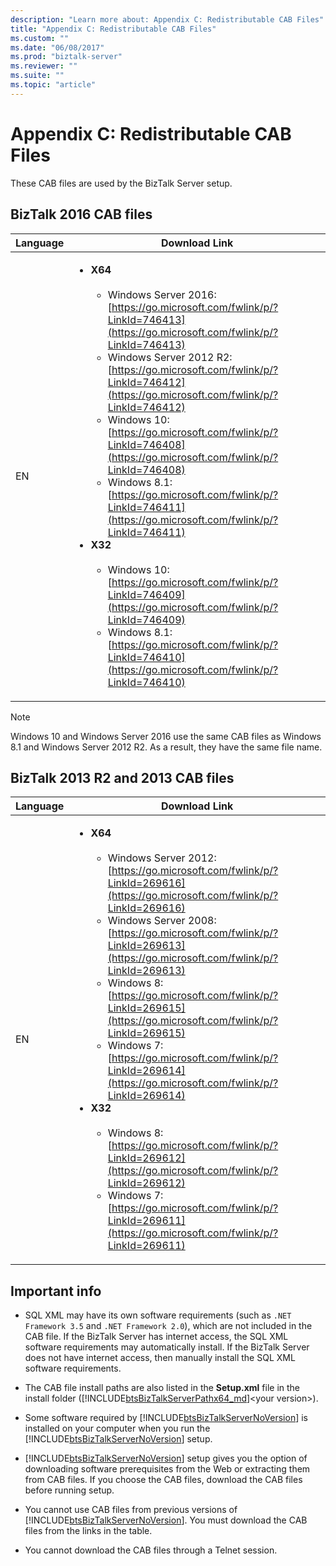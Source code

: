 ```yaml
---
description: "Learn more about: Appendix C: Redistributable CAB Files"
title: "Appendix C: Redistributable CAB Files"
ms.custom: ""
ms.date: "06/08/2017"
ms.prod: "biztalk-server"
ms.reviewer: ""
ms.suite: ""
ms.topic: "article"
---
```

# Appendix C: Redistributable CAB Files
These CAB files are used by the BizTalk Server setup.

## BizTalk 2016 CAB files

|Language|Download Link|
|--------------|-------------------|
|EN|<ul><li>**X64**<br /><br /> <ul><li>Windows Server 2016: [https://go.microsoft.com/fwlink/p/?LinkId=746413](https://go.microsoft.com/fwlink/p/?LinkId=746413)</li><li>Windows Server 2012 R2: [https://go.microsoft.com/fwlink/p/?LinkId=746412](https://go.microsoft.com/fwlink/p/?LinkId=746412)</li><li>Windows 10: [https://go.microsoft.com/fwlink/p/?LinkId=746408](https://go.microsoft.com/fwlink/p/?LinkId=746408)</li><li>Windows 8.1: [https://go.microsoft.com/fwlink/p/?LinkId=746411](https://go.microsoft.com/fwlink/p/?LinkId=746411)</li></ul></li><li>**X32**<br /><br /><ul><li>Windows 10: [https://go.microsoft.com/fwlink/p/?LinkId=746409](https://go.microsoft.com/fwlink/p/?LinkId=746409)</li><li>Windows 8.1: [https://go.microsoft.com/fwlink/p/?LinkId=746410](https://go.microsoft.com/fwlink/p/?LinkId=746410)</li></ul></li></ul>|

> [!NOTE]
> Windows 10 and Windows Server 2016 use the same CAB files as Windows 8.1 and Windows Server 2012 R2. As a result, they have the same file name.

## BizTalk 2013 R2 and 2013 CAB files

|Language|Download Link|
|--------------|-------------------|
|EN|<ul><li>**X64**<br /><br /> <ul><li>Windows Server 2012: [https://go.microsoft.com/fwlink/p/?LinkId=269616](https://go.microsoft.com/fwlink/p/?LinkId=269616)</li><li>Windows Server 2008: [https://go.microsoft.com/fwlink/p/?LinkId=269613](https://go.microsoft.com/fwlink/p/?LinkId=269613)</li><li>Windows 8: [https://go.microsoft.com/fwlink/p/?LinkId=269615](https://go.microsoft.com/fwlink/p/?LinkId=269615)</li><li>Windows 7: [https://go.microsoft.com/fwlink/p/?LinkId=269614](https://go.microsoft.com/fwlink/p/?LinkId=269614)</li></ul></li><li>**X32**<br /><br /> <ul><li>Windows 8: [https://go.microsoft.com/fwlink/p/?LinkId=269612](https://go.microsoft.com/fwlink/p/?LinkId=269612)</li><li>Windows 7: [https://go.microsoft.com/fwlink/p/?LinkId=269611](https://go.microsoft.com/fwlink/p/?LinkId=269611)</li></ul></li></ul>|

## Important info

- SQL XML may have its own software requirements (such as `.NET Framework 3.5` and `.NET Framework 2.0`), which are not included in the CAB file. If the BizTalk Server has internet access, the SQL XML software requirements may automatically install. If the BizTalk Server does not have internet access, then manually install the SQL XML software requirements.

- The CAB file install paths are also listed in the **Setup.xml** file in the install folder ([!INCLUDE[btsBizTalkServerPathx64_md](../includes/btsbiztalkserverpathx64-md.md)]\<your version\>).

- Some software required by [!INCLUDE[btsBizTalkServerNoVersion](../includes/btsbiztalkservernoversion-md.md)] is installed on your computer when you run the [!INCLUDE[btsBizTalkServerNoVersion](../includes/btsbiztalkservernoversion-md.md)] setup.

- [!INCLUDE[btsBizTalkServerNoVersion](../includes/btsbiztalkservernoversion-md.md)] setup gives you the option of downloading software prerequisites from the Web or extracting them from CAB files. If you choose the CAB files, download the CAB files before running setup.

- You cannot use CAB files from previous versions of [!INCLUDE[btsBizTalkServerNoVersion](../includes/btsbiztalkservernoversion-md.md)]. You must download the CAB files from the links in the table.

- You cannot download the CAB files through a Telnet session.
